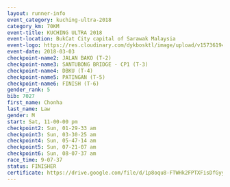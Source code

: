 ```yaml
--- 
layout: runner-info 
event_category: kuching-ultra-2018 
category_km: 70KM 
event-title: KUCHING ULTRA 2018 
event-location: BukCat City capital of Sarawak Malaysia 
event-logo: https://res.cloudinary.com/dykbosktl/image/upload/v1573619473/Logo/kuching-ultra-2018-logo_tlpvm5.png 
event-date: 2018-03-03 
checkpoint-name2: JALAN BAKO (T-2) 
checkpoint-name3: SANTUBONG BRIDGE - CP1 (T-3) 
checkpoint-name4: DBKU (T-4) 
checkpoint-name5: PATINGAN (T-5) 
checkpoint-name6: FINISH (T-6) 
gender_rank: 5
bib: 7027
first_name: Chonha
last_name: Law
gender: M
start: Sat, 11-00-00 pm
checkpoint2: Sun, 01-29-33 am
checkpoint3: Sun, 03-30-25 am
checkpoint4: Sun, 05-47-14 am
checkpoint5: Sun, 07-21-07 am
checkpoint6: Sun, 08-07-37 am
race_time: 9-07-37
status: FINISHER
certificate: https://drive.google.com/file/d/1p8oqu8-FTWHk2FPTXFisDfGyyF5PiDR/view?usp=sharing
--- 
```

